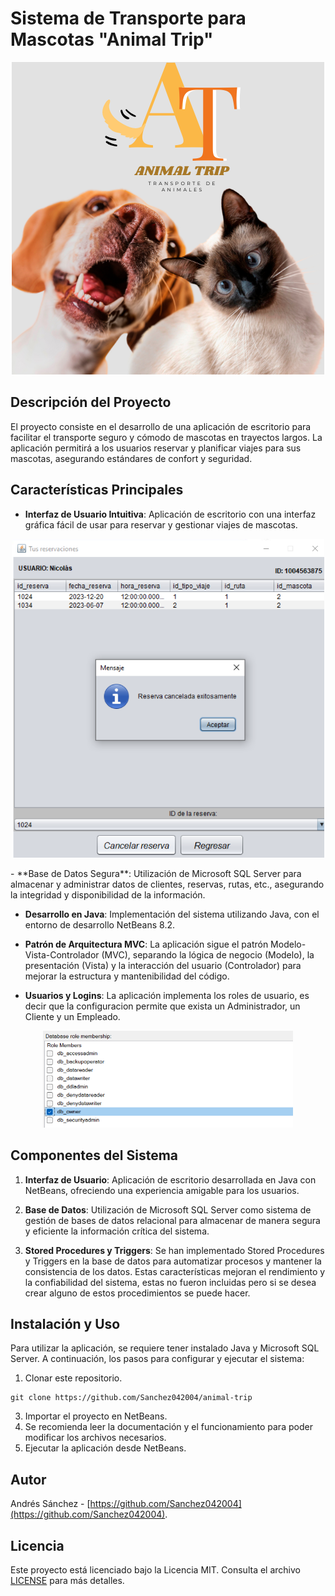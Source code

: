# Sistema de Transporte para Mascotas "Animal Trip"

<p align="center">
  <img src="src/imagenes/logo1.png" alt="Animal Trip">
</p>

## Descripción del Proyecto

El proyecto consiste en el desarrollo de una aplicación de escritorio para facilitar el transporte seguro y cómodo de mascotas en trayectos largos. La aplicación permitirá a los usuarios reservar y planificar viajes para sus mascotas, asegurando estándares de confort y seguridad.

## Características Principales

- **Interfaz de Usuario Intuitiva**: Aplicación de escritorio con una interfaz gráfica fácil de usar para reservar y gestionar viajes de mascotas.
<p align="center">
  <img src="src/imagenes/Reserva.png" alt="Reserva" width="500">
</p>
- **Base de Datos Segura**: Utilización de Microsoft SQL Server para almacenar y administrar datos de clientes, reservas, rutas, etc., asegurando la integridad y disponibilidad de la información.

- **Desarrollo en Java**: Implementación del sistema utilizando Java, con el entorno de desarrollo NetBeans 8.2.

- **Patrón de Arquitectura MVC**: La aplicación sigue el patrón Modelo-Vista-Controlador (MVC), separando la lógica de negocio (Modelo), la presentación (Vista) y la interacción del usuario (Controlador) para mejorar la estructura y mantenibilidad del código.
- **Usuarios y Logins**: La aplicación implementa los roles de usuario, es decir que la configuracion permite que exista un Administrador, un Cliente y un Empleado.
<p align="center">
  <img src="src/imagenes/usuarios.png" alt="Usuarios y logins" width="400">
</p>

## Componentes del Sistema

1. **Interfaz de Usuario**: Aplicación de escritorio desarrollada en Java con NetBeans, ofreciendo una experiencia amigable para los usuarios.
   
2. **Base de Datos**: Utilización de Microsoft SQL Server como sistema de gestión de bases de datos relacional para almacenar de manera segura y eficiente la información crítica del sistema.

3. **Stored Procedures y Triggers**: Se han implementado Stored Procedures y Triggers en la base de datos para automatizar procesos y mantener la consistencia de los datos. Estas características mejoran el rendimiento y la confiabilidad del sistema, estas no fueron incluidas pero si se desea crear alguno de estos procedimientos se puede hacer.

## Instalación y Uso

Para utilizar la aplicación, se requiere tener instalado Java y Microsoft SQL Server. A continuación, los pasos para configurar y ejecutar el sistema:

1. Clonar este repositorio.
```
git clone https://github.com/Sanchez042004/animal-trip
```
3. Importar el proyecto en NetBeans.
4. Se recomienda leer la documentación y el funcionamiento para poder modificar los archivos necesarios.
5. Ejecutar la aplicación desde NetBeans.

## Autor

Andrés Sánchez - [https://github.com/Sanchez042004](https://github.com/Sanchez042004).

## Licencia

Este proyecto está licenciado bajo la Licencia MIT. Consulta el archivo [LICENSE](LICENSE) para más detalles.
